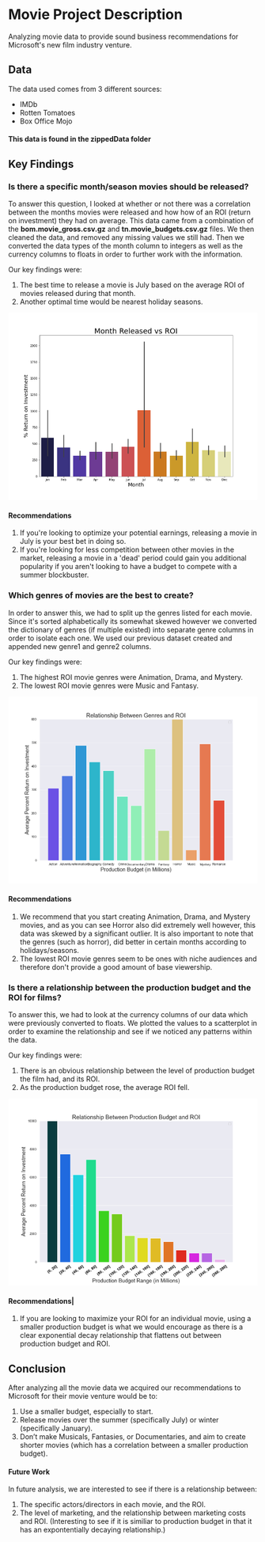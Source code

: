 # Movie Project Description

Analyzing movie data to provide sound business recommendations for Microsoft's new film industry venture.

## Data

The data used comes from 3 different sources:

- IMDb
- Rotten Tomatoes
- Box Office Mojo

#### This data is found in the zippedData folder


## Key Findings

### Is there a specific month/season movies should be released?

To answer this question, I looked at whether or not there was a correlation between the months movies were released and how how of an ROI (return on investment) they had on average.  This data came from a combination of the **bom.movie_gross.csv.gz** and **tn.movie_budgets.csv.gz** files.  We then cleaned the data, and removed any missing values we still had.  Then we converted the data types of the month column to integers as well as the currency columns to floats in order to further work with the information.

Our key findings were:

1. The best time to release a movie is July based on the average ROI of movies released during that month.
2. Another optimal time would be nearest holiday seasons.


![](Images/Month_Released_vs_ROI.png)


#### Recommendations


1. If you're looking to optimize your potential earnings, releasing a movie in July is your best bet in doing so.
2. If you're looking for less competition between other movies in the market, releasing a movie in a 'dead' period could gain you additional popularity if you aren't looking to have a budget to compete with a summer blockbuster.

### Which genres of movies are the best to create?

In order to answer this, we had to split up the genres listed for each movie.  Since it's sorted alphabetically its somewhat skewed however we converted the dictionary of genres (if multiple existed) into separate genre columns in order to isolate each one.  We used our previous dataset created and appended new genre1 and genre2 columns. 

Our key findings were:

1. The highest ROI movie genres were Animation, Drama, and Mystery.
2. The lowest ROI movie genres were Music and Fantasy.

![](Images/Barplot-Relationship_Between_Genres_and_ROI.png)

#### Recommendations


1. We recommend that you start creating Animation, Drama, and Mystery movies, and as you can see Horror also did extremely well however, this data was skewed by a significant outlier.  It is also important to note that the genres (such as horror), did better in certain months according to holidays/seasons.
2. The lowest ROI movie genres seem to be ones with niche audiences and therefore don't provide a good amount of base viewership.

### Is there a relationship between the production budget and the ROI for films?

To answer this, we had to look at the currency columns of our data which were previously converted to floats.  We plotted the values to a scatterplot in order to examine the relationship and see if we noticed any patterns within the data.

Our key findings were:
1. There is an obvious relationship between the level of production budget the film had, and its ROI.
2. As the production budget rose, the average ROI fell.

![](Images/Barplot2-Relationship_Between_Prod_Budg_and_ROI.png)

#### Recommendations|

1. If you are looking to maximize your ROI for an individual movie, using a smaller production budget is what we would encourage as there is a clear exponential decay relationship that flattens out between production budget and ROI.

## Conclusion

After analyzing all the movie data we acquired our recommendations to Microsoft for their movie venture would be to:

1. Use a smaller budget, especially to start.
2. Release movies over the summer (specifically July) or winter (specifically January). 
3. Don’t make Musicals, Fantasies, or Documentaries, and aim to create shorter movies (which has a correlation between a smaller production budget).


#### Future Work

In future analysis, we are interested to see if there is a relationship between:
1. The specific actors/directors in each movie, and the ROI.
2. The level of marketing, and the relationship between marketing costs and ROI.  (Interesting to see if it is similiar to production budget in that it has an expontentially decaying relationship.)
